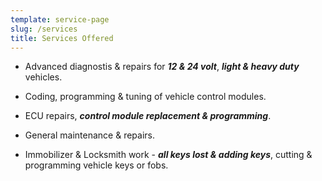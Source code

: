 ```yaml
---
template: service-page
slug: /services
title: Services Offered
---
```

- Advanced diagnostis & repairs for ***12 & 24 volt***, ***light & heavy duty*** vehicles.

- Coding, programming & tuning of vehicle control modules.

- ECU repairs, ***control module replacement & programming***.

- General maintenance & repairs.

- Immobilizer & Locksmith work - ***all keys lost & adding keys***, cutting & programming vehicle keys or fobs.